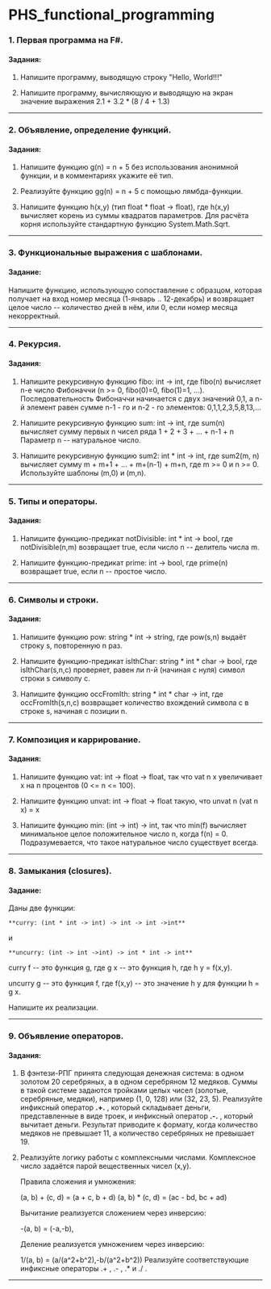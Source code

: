 # PHS_functional_programming

### 1. Первая программа на F#.
####  Задания:

1. Напишите программу, выводящую строку "Hello, World!!!"

2. Напишите программу, вычисляющую и выводящую на экран значение выражения 2.1 + 3.2 * (8 / 4 + 1.3)

----
### 2. Объявление, определение функций.
#### Задания: 

1. Напишите функцию g(n) = n + 5 без использования анонимной функции, и в комментариях укажите её тип.

2. Реализуйте функцию gg(n) = n + 5 с помощью лямбда-функции.

3. Напишите функцию h(x,y) (тип float * float -> float), где h(x,y) вычисляет корень из суммы квадратов параметров. Для расчёта корня используйте стандартную функцию System.Math.Sqrt.
---

### 3. Функциональные выражения с шаблонами.
#### Задание:

Напишите функцию, использующую сопоставление с образцом, которая получает на вход номер месяца (1-январь .. 12-декабрь) и возвращает целое число -- количество дней в нём, или 0, если номер месяца некорректный.

---
### 4. Рекурсия.
#### Задания:

1. Напишите рекурсивную функцию fibo: int -> int, где fibo(n) вычисляет n-е число Фибоначчи (n >= 0, fibo(0)=0, fibo(1)=1, ...). Последовательность Фибоначчи начинается с двух значений 0,1, а n-й элемент равен сумме n-1 - го и n-2 - го элементов: 0,1,1,2,3,5,8,13,...

2. Напишите рекурсивную функцию sum: int -> int, где sum(n) вычисляет сумму первых n чисел ряда 1 + 2 + 3 + ... + n-1 + n
Параметр n -- натуральное число.

3. Напишите рекурсивную функцию sum2: int * int -> int, где sum2(m, n) вычисляет сумму m + m+1 + ... + m+(n-1) + m+n, где m >= 0 и n >= 0.
Используйте шаблоны (m,0) и (m,n).

----

### 5. Типы и операторы.
#### Задания:

1. Напишите функцию-предикат notDivisible: int * int -> bool, где notDivisible(n,m) возвращает true, если число n -- делитель числа m.

2. Напишите функцию-предикат prime: int -> bool, где prime(n) возвращает true, если n -- простое число.

----

### 6. Символы и строки.
#### Задания:

1. Напишите функцию pow: string * int -> string, где pow(s,n) выдаёт строку s, повторенную n раз.

2. Напишите функцию-предикат isIthChar: string * int * char -> bool, где isIthChar(s,n,c) проверяет, равен ли n-й (начиная с нуля) символ строки s символу c.

3. Напишите функцию occFromIth: string * int * char -> int, где occFromIth(s,n,c) возвращает количество вхождений символа с в строке s, начиная с позиции n.

----

### 7. Композиция и каррирование.
#### Задания:
1. Напишите функцию vat: int -> float -> float, так что vat n x увеличивает x на n процентов (0 <= n <= 100).

2. Напишите функцию unvat: int -> float -> float такую, что
unvat n (vat n x) = x

3. Напишите функцию min: (int -> int) -> int, так что min(f) вычисляет минимальное целое положительное число n, когда f(n) = 0. Подразумевается, что такое натуральное число существует всегда.

----
### 8. Замыкания (closures).
#### Задание:
Даны две функции:

    **curry: (int * int -> int) -> int -> int ->int**

и

    **uncurry: (int -> int ->int) -> int * int -> int**

curry f -- это функция g, где g x -- это функция h, где h y = f(x,y).

uncurry g -- это функция f, где f(x,y) -- это значение h y для функции h = g x.

Напишите их реализации.

----
### 9. Объявление операторов.

#### Задания:

1. В фэнтези-РПГ принята следующая денежная система: в одном золотом 20 серебряных, а в одном серебряном 12 медяков. Суммы в такой системе задаются тройками целых чисел (золотые, серебряные, медяки), например (1, 0, 128) или (32, 23, 5).
Реализуйте инфиксный оператор **.+.** , который складывает деньги, представленные в виде троек, и инфиксный оператор **.-.** , который вычитает деньги. Результат приводите к формату, когда количество медяков не превышает 11, а количество серебряных не превышает 19.

2. Реализуйте логику работы с комплексными числами. Комплексное число задаётся парой вещественных чисел (x,y).

   Правила сложения и умножения:

   (a, b) + (c, d) = (a + c, b + d)
   (a, b) * (c, d) = (ac - bd, bc + ad)
   
   Вычитание реализуется сложением через инверсию:

   -(a, b) = (-a,-b),
   
   Деление реализуется умножением через инверсию:

   1/(a, b) = (a/(a^2+b^2),-b/(a^2+b^2))
   Реализуйте соответствующие инфиксные операторы .+ , .- , .* и ./ .
   
----
